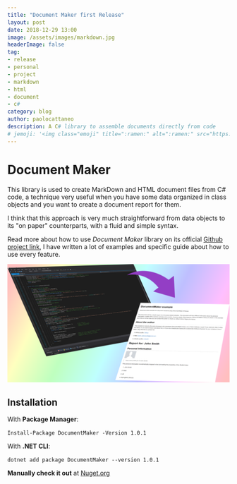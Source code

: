```yaml
---
title: "Document Maker first Release"
layout: post
date: 2018-12-29 13:00
image: /assets/images/markdown.jpg
headerImage: false
tag:
- release
- personal
- project
- markdown
- html
- document
- c#
category: blog
author: paolocattaneo
description: A C# library to assemble documents directly from code
# jemoji: '<img class="emoji" title=":ramen:" alt=":ramen:" src="https://assets.github.com/images/icons/emoji/unicode/1f35c.png" height="20" width="20" align="absmiddle">'
---
```


# Document Maker
This library is used to create MarkDown and HTML document files from C# code, a technique very useful when you have some data organized in class objects and you want to create a document report for them.

I think that this approach is very much straightforward from data objects to its "on paper" counterparts, with a fluid and simple syntax. 

Read more about how to use _Document Maker_ library on its official [Github project link](https://github.com/PaoloCattaneo92/DocumentMaker), I have written a lot of examples and specific
guide about how to use every feature.

<img src="https://raw.githubusercontent.com/PaoloCattaneo92/DocumentMaker/master/documentmaker.png" />

## Installation
With **Package Manager**:
```
Install-Package DocumentMaker -Version 1.0.1 
```
With **.NET CLI**:
```
dotnet add package DocumentMaker --version 1.0.1 
```

**Manually check it out** at [Nuget.org](https://www.nuget.org/packages/DocumentMaker/)
